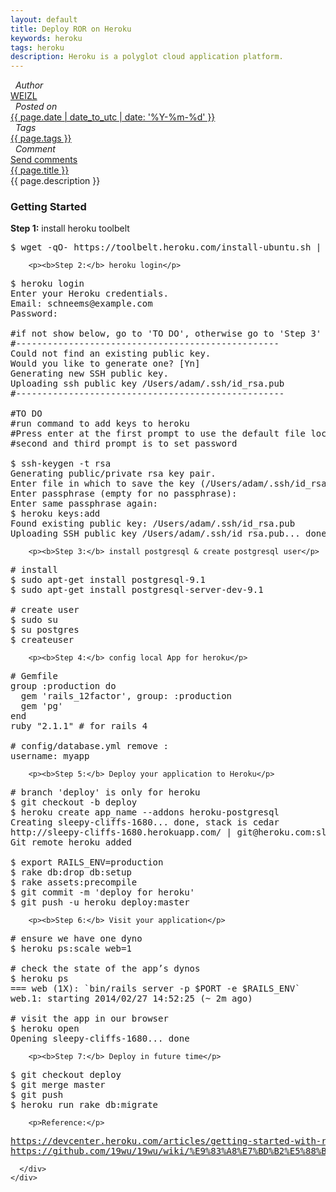 ```yaml
---
layout: default 
title: Deploy ROR on Heroku 
keywords: heroku 
tags: heroku 
description: Heroku is a polyglot cloud application platform.
---
```

<div class="article-container">
  <div class="blog-info blog-margin-bottom"> 
    <div class="blog-item-head">
      <div class="blog-item-pencil">
        <i class="fa fa-file-text fa-2x"></i>
      </div>
      <div class="blog-item-author">
        <i class="fa fa-user">&nbsp;&nbsp;Author</i>
        <div class="author-link">
          <a href="/">WEIZL</a>
        </div> 
      </div>
      <div class="blog-item-clock">
        <i class="fa fa-clock-o">&nbsp;&nbsp;Posted on</i>
        <div class="clock-link">
          <a href="/">{{ page.date | date_to_utc | date: '%Y-%m-%d' }}</a>
        </div> 
      </div>
      <div class="blog-item-tags">
        <i class="fa fa-tags">&nbsp;&nbsp;Tags</i>
        <div class="tag-link">
          <a href="/">{{ page.tags }}</a>
        </div> 
      </div>
      <div class="blog-item-comment">
        <i class="fa fa-comment">&nbsp;&nbsp;Comment</i>
        <div class="comment-link">
          <a href="/">Send comments</a>
        </div> 
      </div>
    </div>
    <div class="blog-item-info blog-padding-bottom">
      <div class="blog-item-title"><a href="{{ page.url }}">{{ page.title }}</a></div>
      <div class="blog-item-description">
        {{ page.description }}
      </div>
      <div class="blog-item-content">
        <h3>Getting Started</h3>
        <p><b>Step 1:</b> install heroku toolbelt</p>

<pre>
$ wget -qO- https://toolbelt.heroku.com/install-ubuntu.sh | sh
</pre>

        <p><b>Step 2:</b> heroku login</p>
<pre>
$ heroku login
Enter your Heroku credentials.
Email: schneems@example.com
Password:

#if not show below, go to 'TO DO', otherwise go to 'Step 3' 
#--------------------------------------------------
Could not find an existing public key.
Would you like to generate one? [Yn]
Generating new SSH public key.
Uploading ssh public key /Users/adam/.ssh/id_rsa.pub
#---------------------------------------------------

#TO DO
#run command to add keys to heroku 
#Press enter at the first prompt to use the default file location
#second and third prompt is to set password

$ ssh-keygen -t rsa
Generating public/private rsa key pair.
Enter file in which to save the key (/Users/adam/.ssh/id_rsa):
Enter passphrase (empty for no passphrase):
Enter same passphrase again:
$ heroku keys:add
Found existing public key: /Users/adam/.ssh/id_rsa.pub
Uploading SSH public key /Users/adam/.ssh/id_rsa.pub... done
</pre>

        <p><b>Step 3:</b> install postgresql & create postgresql user</p>

<pre>
# install
$ sudo apt-get install postgresql-9.1  
$ sudo apt-get install postgresql-server-dev-9.1

# create user
$ sudo su
$ su postgres
$ createuser
</pre>

        <p><b>Step 4:</b> config local App for heroku</p>

<pre>
# Gemfile
group :production do
  gem 'rails_12factor', group: :production
  gem 'pg'
end
ruby "2.1.1" # for rails 4

# config/database.yml remove :
username: myapp
</pre>

        <p><b>Step 5:</b> Deploy your application to Heroku</p>

<pre>
# branch 'deploy' is only for heroku
$ git checkout -b deploy
$ heroku create app_name --addons heroku-postgresql
Creating sleepy-cliffs-1680... done, stack is cedar
http://sleepy-cliffs-1680.herokuapp.com/ | git@heroku.com:sleepy-cliffs-1680.git
Git remote heroku added

$ export RAILS_ENV=production
$ rake db:drop db:setup
$ rake assets:precompile
$ git commit -m 'deploy for heroku'
$ git push -u heroku deploy:master
</pre>

        <p><b>Step 6:</b> Visit your application</p>

<pre>
# ensure we have one dyno
$ heroku ps:scale web=1

# check the state of the app’s dynos
$ heroku ps
=== web (1X): `bin/rails server -p $PORT -e $RAILS_ENV`
web.1: starting 2014/02/27 14:52:25 (~ 2m ago)

# visit the app in our browser 
$ heroku open
Opening sleepy-cliffs-1680... done
</pre>

        <p><b>Step 7:</b> Deploy in future time</p>

<pre>
$ git checkout deploy
$ git merge master
$ git push
$ heroku run rake db:migrate
</pre>

        <p>Reference:</p> 
<pre>
<a href="https://devcenter.heroku.com/articles/getting-started-with-rails4#local-workstation-setup">https://devcenter.heroku.com/articles/getting-started-with-rails4#local-workstation-setup</a>
<a href="https://github.com/19wu/19wu/wiki/%E9%83%A8%E7%BD%B2%E5%88%B0-heroku#toc-rails4">https://github.com/19wu/19wu/wiki/%E9%83%A8%E7%BD%B2%E5%88%B0-heroku#toc-rails4</a>
</pre>
      </div>
    </div>
  </div>
</div>
